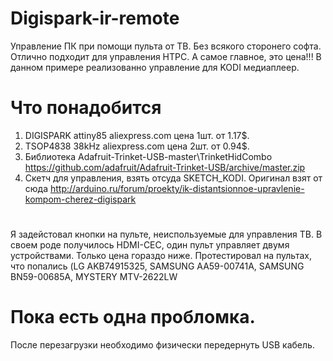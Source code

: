 # Digispark-ir-remote
Управление ПК при помощи пульта от ТВ. Без всякого сторонего софта.
Отлично подходит для управления HTPC. А самое главное, это цена!!!
В данном примере реализованно управление для KODI медиаплеер.

# Что понадобится
1. DIGISPARK attiny85 aliexpress.com цена 1шт. от 1.17$.
2. TSOP4838 38kHz aliexpress.com цена 2шт. от 0.94$.
3. Библиотека Adafruit-Trinket-USB-master\TrinketHidCombo
https://github.com/adafruit/Adafruit-Trinket-USB/archive/master.zip
4. Скетч для управления, взять отсуда SKETCH_KODI.
Оригинал взят от сюда 
http://arduino.ru/forum/proekty/ik-distantsionnoe-upravlenie-kompom-cherez-digispark

# 
Я задейстовал кнопки на пульте, неиспользуемые для управления ТВ. 
В своем роде получилось HDMI-CEC, один пульт управляет двумя устройствами. Только цена гораздо ниже.
Протестировал на пультах, что попались (LG AKB74915325, SAMSUNG AA59-00741A, SAMSUNG BN59-00685A, MYSTERY MTV-2622LW

# Пока есть одна пробломка. 
После перезагрузки необходимо физически передернуть USB кабель.
